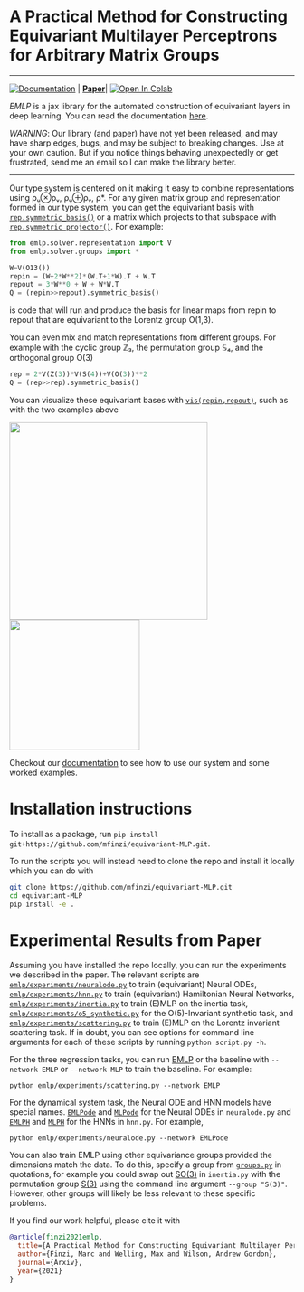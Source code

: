 # A Practical Method for Constructing Equivariant Multilayer Perceptrons for Arbitrary Matrix Groups

<!-- 
.. image:: https://img.shields.io/pypi/v/<name-of-package>.svg
   :target: https://pypi.python.org/pypi/<name-of-package>
   :alt: PyPi version -->
--------------------------------------------------------------------------------
[![Documentation](https://readthedocs.org/projects/emlp/badge/)](https://emlp.readthedocs.io/en/latest/) | **[Paper](https://www.youtube.com/watch?v=dQw4w9WgXcQ&ab_channel=RickAstleyVEVO)**| [![Open In Colab](https://colab.research.google.com/assets/colab-badge.svg)](https://colab.research.google.com/github/mfinzi/equivariant-MLP/blob/master/docs/notebooks/colabs/all.ipynb)


*EMLP* is a jax library for the automated construction of equivariant layers in deep learning. You can read the documentation [here](https://emlp.readthedocs.io/en/latest/).

*WARNING*: Our library (and paper) have not yet been released, and may have sharp edges, bugs, and may be subject to breaking changes. 
Use at your own caution. But if you notice things behaving unexpectedly or get frustrated, send me an email so I can make the library better.

--------------------------------------------------------------------------------

Our type system is centered on it making it easy to combine representations using ρᵤ⊗ρᵥ, ρᵤ⊕ρᵥ, ρ*. For any given matrix group and representation formed in our type system, you can get the equivariant basis with [`rep.symmetric_basis()`](https://emlp.readthedocs.io/en/latest/package/emlp.solver.representation.html#emlp.solver.representation.symmetric_basis) or a matrix which projects to that subspace with [`rep.symmetric_projector()`](https://emlp.readthedocs.io/en/latest/package/emlp.solver.representation.html#emlp.solver.representation.symmetric_projector). For example:

```python
from emlp.solver.representation import V
from emlp.solver.groups import *

W=V(O13())
repin = (W+2*W**2)*(W.T+1*W).T + W.T
repout = 3*W**0 + W + W*W.T
Q = (repin>>repout).symmetric_basis()
```

is code that will run and produce the basis for linear maps from repin to repout that are equivariant to the Lorentz group O(1,3).

You can even mix and match representations from different groups. For example with the cyclic group ℤ₃, the permutation group 𝕊₄, and the orthogonal group O(3)

```python
rep = 2*V(Z(3))*V(S(4))+V(O(3))**2
Q = (rep>>rep).symmetric_basis()
```

You can visualize these equivariant bases with [`vis(repin,repout)`](https://emlp.readthedocs.io/en/latest/package/emlp.solver.representation.html#emlp.solver.representation.vis), such as with the two examples above

<img src="https://user-images.githubusercontent.com/12687085/111226517-a2192b80-85b7-11eb-8dba-c01399fb7105.png" width="350"/> <img src="https://user-images.githubusercontent.com/12687085/111226510-a0e7fe80-85b7-11eb-913b-09776cdaa92e.png" width="230"/>  
<!-- ![basis B](https://user-images.githubusercontent.com/12687085/111226517-a2192b80-85b7-11eb-8dba-c01399fb7105.png "title2")
![basis A](https://user-images.githubusercontent.com/12687085/111226510-a0e7fe80-85b7-11eb-913b-09776cdaa92e.png "title1") -->


Checkout our [documentation](https://emlp.readthedocs.io/en/latest/) to see how to use our system and some worked examples.


# Installation instructions

To install as a package, run `pip install git+https://github.com/mfinzi/equivariant-MLP.git`.

To run the scripts you will instead need to clone the repo and install it locally which you can do with
```bash
git clone https://github.com/mfinzi/equivariant-MLP.git
cd equivariant-MLP
pip install -e .
```

# Experimental Results from Paper

Assuming you have installed the repo locally, you can run the experiments we described in the paper. The relevant scripts are
[`emlp/experiments/neuralode.py`](https://github.com/mfinzi/equivariant-MLP/blob/master/emlp/experiments/neuralode.py) to train (equivariant) Neural ODEs, [`emlp/experiments/hnn.py`](https://github.com/mfinzi/equivariant-MLP/blob/master/emlp/experiments/hnn.py) to train (equivariant) Hamiltonian Neural Networks, [`emlp/experiments/inertia.py`](https://github.com/mfinzi/equivariant-MLP/blob/master/emlp/experiments/inertia.py) to train (E)MLP on the inertia task, [`emlp/experiments/o5_synthetic.py`](https://github.com/mfinzi/equivariant-MLP/blob/master/emlp/experiments/o5_synthetic.py) for the O(5)-Invariant synthetic task, and [`emlp/experiments/scattering.py`](https://github.com/mfinzi/equivariant-MLP/blob/master/emlp/experiments/scattering.py) to train (E)MLP on the Lorentz invariant scattering task. If in doubt, you can see options for command line arguments for each of these scripts by running `python script.py -h`.

For the three regression tasks, you can run [EMLP](https://emlp.readthedocs.io/en/latest/package/emlp.models.mlp.html#emlp.models.EMLP) or the baseline with `--network EMLP` or `--network MLP` to train the baseline. For example:

```
python emlp/experiments/scattering.py --network EMLP
```

For the dynamical system task, the Neural ODE and HNN models have special names. [`EMLPode`](https://emlp.readthedocs.io/en/latest/package/emlp.models.mlp.html#emlp.models.EMLPode) and [`MLPode`](https://emlp.readthedocs.io/en/latest/package/emlp.models.mlp.html#emlp.models.MLPode) for the Neural ODEs in `neuralode.py` and [`EMLPH`](https://emlp.readthedocs.io/en/latest/package/emlp.models.mlp.html#emlp.models.EMLPH) and [`MLPH`](https://emlp.readthedocs.io/en/latest/package/emlp.models.mlp.html#emlp.models.MLPH) for the HNNs in `hnn.py`. For example,
```
python emlp/experiments/neuralode.py --network EMLPode
```

You can also train EMLP using other equivariance groups provided the dimensions match the data. To do this, specify a group from [`groups.py`](https://github.com/mfinzi/equivariant-MLP/blob/master/emlp/solver/groups.py) in quotations, for example you could swap out [SO(3)](https://emlp.readthedocs.io/en/latest/package/emlp.solver.groups.html#emlp.solver.groups.SO) in `inertia.py` with the permutation group [S(3)](https://emlp.readthedocs.io/en/latest/package/emlp.solver.groups.html#emlp.solver.groups.S) using the command line argument `--group "S(3)"`. However, other groups will likely be less relevant to these specific problems.

<!-- # 
<p align="center">
  <img src="https://user-images.githubusercontent.com/12687085/94081992-e75d5d00-fdcd-11ea-9df0-576af6909944.PNG" width=1000>
</p> -->

If you find our work helpful, please cite it with
```bibtex
@article{finzi2021emlp,
  title={A Practical Method for Constructing Equivariant Multilayer Perceptrons for Arbitrary Matrix Groups},
  author={Finzi, Marc and Welling, Max and Wilson, Andrew Gordon},
  journal={Arxiv},
  year={2021}
}
```
<!-- 
Top quark tagging dataset: https://zenodo.org/record/2603256#.YAoEPehKiUl -->